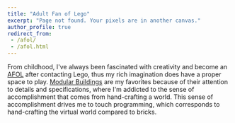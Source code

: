 ```yaml
---
title: "Adult Fan of Lego"
excerpt: "Page not found. Your pixels are in another canvas."
author_profile: true
redirect_from:
 - /afol/
 - /afol.html
---
```


From childhood, I've always been fascinated with creativity and become an [AFOL](https://en.wiktionary.org/wiki/AFOL) after contacting Lego, thus my rich imagination does have a proper space to play. [Modular Buildings](https://en.wikipedia.org/wiki/Lego_Modular_Buildings#Mini_Modulars) are my favorites because of their attention to details and specifications, where I'm addicted to the sense of accomplishment that comes from hand-crafting a world. This sense of accomplishment drives me to touch programming, which corresponds to hand-crafting the virtual world compared to bricks. 


